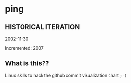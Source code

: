 # ping

## HISTORICAL ITERATION
2002-11-30

Incremented: 2007

## What is this?? 
Linux skills to hack the github commit visualization chart `;-)`
